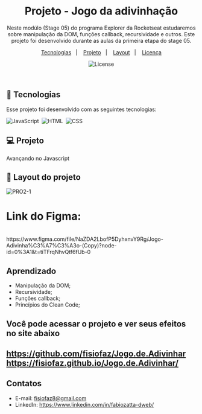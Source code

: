 
<h1 align="center"> Projeto - Jogo da adivinhação </h1>

<p align="center">
Neste modúlo (Stage 05) do programa Explorer da Rocketseat estudaremos sobre manipulação da DOM, funções callback, recursividade e outros.
Este projeto foi desenvolvido durante as aulas da primeira etapa do stage 05.
</p>

<p align="center">
  <a href="#-tecnologias">Tecnologias</a>&nbsp;&nbsp;&nbsp;|&nbsp;&nbsp;&nbsp;
  <a href="#-projeto">Projeto</a>&nbsp;&nbsp;&nbsp;|&nbsp;&nbsp;&nbsp;
  <a href="#-layout">Layout</a>&nbsp;&nbsp;&nbsp;|&nbsp;&nbsp;&nbsp;
  <a href="#memo-licença">Licença</a>
</p>

<p align="center">
  <img alt="License" src="https://img.shields.io/static/v1?label=license&message=MIT&color=49AA26&labelColor=000000">
</p>

<br>

## 🚀 Tecnologias

Esse projeto foi desenvolvido com as seguintes tecnologias:

![JavaScript](https://img.shields.io/badge/-JavaScript-05122A?style=flat&logo=javascript)&nbsp;
![HTML](https://img.shields.io/badge/-HTML-05122A?style=flat&logo=HTML5)&nbsp;
![CSS](https://img.shields.io/badge/-CSS-05122A?style=flat&logo=CSS3&logoColor=1572B6)&nbsp;

## 💻 Projeto

Avançando no Javascript

## 🔖 Layout do projeto

![PRO2-1](https://user-images.githubusercontent.com/94652702/218311709-fd5d812f-c945-4b5a-a4ab-09695d20b501.png)
<br>
# Link do Figma: 
<br>
https://www.figma.com/file/NaZDA2LbofP5DyhxnvY9Rg/Jogo-Adivinha%C3%A7%C3%A3o-(Copy)?node-id=0%3A1&t=tiTFrqNhvQtf6fUb-0
<br>

## Aprendizado

- Manipulação da DOM;
- Recursividade;
- Funções callback;
- Princípios do Clean Code;

## Você pode acessar o projeto e ver seus efeitos no site abaixo
https://github.com/fisiofaz/Jogo.de.Adivinhar
<br>
https://fisiofaz.github.io/Jogo.de.Adivinhar/
---
## Contatos

- E-mail: fisiofaz8@gmail.com
- LinkedIn: https://www.linkedin.com/in/fabiozatta-dweb/